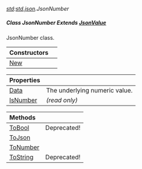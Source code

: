_[std](../../modules/std/std-module.md):[std.json](../../modules/std/std-json.md).JsonNumber_
##### Class JsonNumber Extends [JsonValue](../../modules/std/std-json-jsonvalue.md)
JsonNumber class.

| Constructors | |
|:---|:---|
| [New](std-json-jsonnumber-new.md) |  |

| Properties | |
|:---|:---|
| [Data](std-json-jsonnumber-data.md) | The underlying numeric value. |
| [IsNumber](std-json-jsonnumber-isnumber.md) |  _(read only)_ |

| Methods | |
|:---|:---|
| [ToBool](std-json-jsonnumber-tobool.md) |  Deprecated! |
| [ToJson](std-json-jsonnumber-tojson.md) |  |
| [ToNumber](std-json-jsonnumber-tonumber.md) |  |
| [ToString](std-json-jsonnumber-tostring.md) |  Deprecated! |
